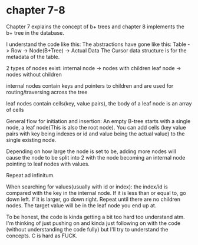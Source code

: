 # chapter 7-8

Chapter 7 explains the concept of b+ trees and chapter 8 implements the b+ tree in the database.

I understand the code like this:
The abstractions have gone like this:
Table -> Row -> Node(B+Tree) -> Actual Data
The Cursor data structure is for the metadata of the table.

2 types of nodes exist:
internal node -> nodes with children
leaf node -> nodes without children

internal nodes contain keys and pointers to children and are used for routing/traversing across the tree

leaf nodes contain cells(key, value pairs), the body of a leaf node is an array of cells

General flow for initiation and insertion:
An empty B-tree starts with a single node, a leaf node(This is also the root node).
You can add cells (key value pairs with key being indexes or id and value being the actual value) to the single existing node.

Depending on how large the node is set to be, adding more nodes will cause the node to be split into 2 with the node becoming an internal node pointing to leaf nodes with values.

Repeat ad infinitum.

When searching for values(usually with id or index): the index/id is compared with the key in the internal node.
If it is less than or equal to, go down left. If it is larger, go down right.
Repeat until there are no children nodes.
The target value will be in the leaf node you end up at.

To be honest, the code is kinda getting a bit too hard too understand atm. I'm thinking of just pushing on and kinda just following on with the code (without understanding the code fully) but I'll try to understand the concepts. C is hard as FUCK.
